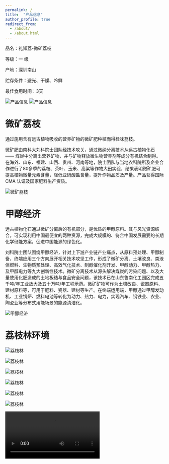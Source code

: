 ```yaml
---
permalink: /
title:  "产品信息"
author_profile: true
redirect_from: 
  - /about/
  - /about.html
---
```


品名：礼知荔-微矿荔枝

等级：一    级

产地：深圳南山

贮存条件：避光、干燥、冷鲜

最佳食用时间：3天

![产品信息](./first_page.png "产品信息")
![产品信息](./1.png "产品信息")



微矿荔枝
======
  通过施用含有远古植物吸收的营养矿物的微矿肥种植而得桂味荔枝。
  
   微矿肥由南科大刘科院士团队经技术攻关，通过微纳分离技术从远古植物化石 —— 煤炭中分离出营养矿物，并与矿物释放微生物营养剂等成分有机结合制得。在海外、山东、福建、山西、贵州、河南等地，院士团队与当地农科院所及企业合作进行了80多季的荔枝、茶叶、玉米、高粱等作物大田实验，结果表明微矿肥可提高植物微量元素含量，降低亚硝酸盐含量，提升作物品质及产量。产品获得国际 CMA 认证及国家肥料生产资质。

  ![微矿荔枝](./3.png "产品信息")

甲醇经济
======
  远古植物化石通过微矿分离后的有机部分，是优质的甲醇原料。其与风光资源结合，可实现利用中国最便宜的两种资源，完成大规模的、符合中国发展需要的长期
化学储能方案，促进中国能源的绿色化。

  刘科院士团队围绕甲醇经济，针对上下游产业链产业痛点，从原料预处理、甲醇制备，终端应用三个方向展开相关技术攻坚工作，形成了微矿分离、土壤改良、类液体燃料、生物质预处理、高效气化技术、制醇催化剂开发、甲醇动力、甲醇热力、及甲醇电力等九大创新性技术。微矿分离技术从源头解决煤炭的污染问题、以及大量使用化肥造成的土地板结与食品安全问题，该技术已在山东鲁南化工园区完成五千吨/年工业放大及五十万吨/年工程示范。微矿矿物可作为土壤改良、瓷器原料、建材原料等，可用于肥料、瓷器、建材等生产。在终端运用端，甲醇通过甲醇发动机、工业锅炉、燃料电池等转化为动力、热力、电力，实现汽车、钢铁业、农业、陶瓷业等分布式用能场景的能源清洁化。

 ![甲醇经济](./4.png "产品信息")

 荔枝林环境
======

![荔枝林](./5.png "产品信息")

![荔枝林](./6.png "产品信息")

![荔枝林](./7.png "产品信息")

![荔枝林](./8.png "产品信息")

![荔枝林](./9.png "产品信息")

![荔枝林](./10.png "产品信息")

<video src ="./11.mp4"></.video>
